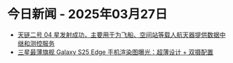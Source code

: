 # 今日新闻 - 2025年03月27日
- [天链二号 04 星发射成功，主要用于为飞船、空间站等载人航天器提供数据中继和测控服务](https://www.ithome.com/0/841/036.htm)
- [三星最薄旗舰 Galaxy S25 Edge 手机渲染图曝光：超薄设计 + 双摄配置](https://www.ithome.com/0/841/035.htm)
